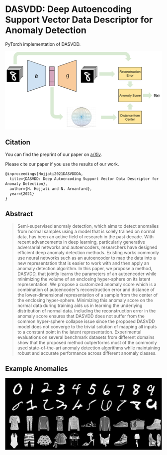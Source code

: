 # DASVDD: Deep Autoencoding Support Vector Data Descriptor for Anomaly Detection

PyTorch implementation of DASVDD.

<center><img src="https://github.com/Armanfard-Lab/DASVDD/blob/main/Figs/Overview.png" alt="Overview" width="800" align="center"></center>

## Citation

You can find the preprint of our paper on [arXiv](https://arxiv.org/abs/2106.05410).

Please cite our paper if you use the results of our work.

```
@inproceedings{Hojjati2021DASVDDDA,
  title={DASVDD: Deep Autoencoding Support Vector Data Descriptor for Anomaly Detection},
  author={H. Hojjati and N. Armanfard},
  year={2021}
}
```

## Abstract

>Semi-supervised anomaly detection, which aims to detect anomalies from normal samples using a model that is solely trained on normal data, has been an active field of research in the past decade. With recent advancements in deep learning, particularly generative adversarial networks and autoencoders, researchers have designed efficient deep anomaly detection methods. Existing works commonly use neural networks such as an autoencoder to map the data into a new representation that is easier to work with and then apply an anomaly detection algorithm. In this paper, we propose a method, DASVDD, that jointly learns the parameters of an autoencoder while minimizing the volume of an enclosing hyper-sphere on its latent representation. We propose a customized anomaly score which is a combination of autoencoder's reconstruction error and distance of the lower-dimensional representation of a sample from the center of the enclosing hyper-sphere. Minimizing this anomaly score on the normal data during training aids us in learning the underlying distribution of normal data. Including the reconstruction error in the anomaly score ensures that DASVDD does not suffer from the common hyper-sphere collapse issue since the proposed DASVDD model does not converge to the trivial solution of mapping all inputs to a constant point in the latent representation. Experimental evaluations on several benchmark datasets from different domains show that the proposed method outperforms most of the commonly used state-of-the-art anomaly detection algorithms while maintaining robust and accurate performance across different anomaly classes.

## Example Anomalies

<img src="https://github.com/Armanfard-Lab/DASVDD/blob/main/Figs/anomaly.png" alt="Results" width="800">


